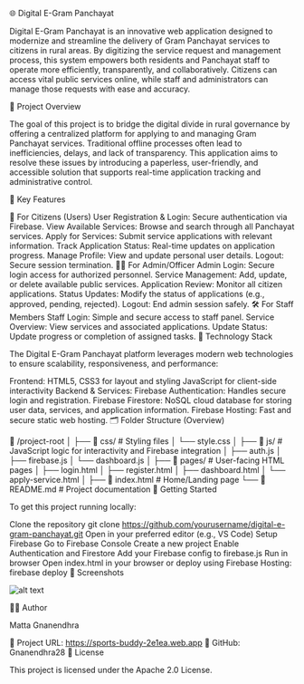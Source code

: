 🌐 Digital E-Gram Panchayat

Digital E-Gram Panchayat is an innovative web application designed to modernize and streamline the delivery of Gram Panchayat services to citizens in rural areas. By digitizing the service request and management process, this system empowers both residents and Panchayat staff to operate more efficiently, transparently, and collaboratively. Citizens can access vital public services online, while staff and administrators can manage those requests with ease and accuracy.

📝 Project Overview

The goal of this project is to bridge the digital divide in rural governance by offering a centralized platform for applying to and managing Gram Panchayat services. Traditional offline processes often lead to inefficiencies, delays, and lack of transparency. This application aims to resolve these issues by introducing a paperless, user-friendly, and accessible solution that supports real-time application tracking and administrative control.

🎯 Key Features

👥 For Citizens (Users)
User Registration & Login: Secure authentication via Firebase.
View Available Services: Browse and search through all Panchayat services.
Apply for Services: Submit service applications with relevant information.
Track Application Status: Real-time updates on application progress.
Manage Profile: View and update personal user details.
Logout: Secure session termination.
🧑‍💼 For Admin/Officer
Admin Login: Secure login access for authorized personnel.
Service Management: Add, update, or delete available public services.
Application Review: Monitor all citizen applications.
Status Updates: Modify the status of applications (e.g., approved, pending, rejected).
Logout: End admin session safely.
🛠 For Staff Members
Staff Login: Simple and secure access to staff panel.
Service Overview: View services and associated applications.
Update Status: Update progress or completion of assigned tasks.
🧰 Technology Stack

The Digital E-Gram Panchayat platform leverages modern web technologies to ensure scalability, responsiveness, and performance:

Frontend:
HTML5, CSS3 for layout and styling
JavaScript for client-side interactivity
Backend & Services:
Firebase Authentication: Handles secure login and registration.
Firebase Firestore: NoSQL cloud database for storing user data, services, and application information.
Firebase Hosting: Fast and secure static web hosting.
🗂 Folder Structure (Overview)

📁 /project-root
│
├── 📁 css/               # Styling files
│   └── style.css
│
├── 📁 js/                # JavaScript logic for interactivity and Firebase integration
│   ├── auth.js
│   ├── firebase.js
│   └── dashboard.js
│
├── 📁 pages/             # User-facing HTML pages
│   ├── login.html
│   ├── register.html
│   ├── dashboard.html
│   └── apply-service.html
│
├── 📄 index.html         # Home/Landing page
└── 📄 README.md          # Project documentation
🚀 Getting Started

To get this project running locally:

Clone the repository
git clone https://github.com/yourusername/digital-e-gram-panchayat.git
Open in your preferred editor (e.g., VS Code)
Setup Firebase
Go to Firebase Console
Create a new project
Enable Authentication and Firestore
Add your Firebase config to firebase.js
Run in browser
Open index.html in your browser or deploy using Firebase Hosting:
firebase deploy
📸 Screenshots

![alt text](<Screenshot 2025-06-30 at 3.19.08 PM.png>)

🧑‍💻 Author

Matta Gnanendhra

🔗 Project URL: https://sports-buddy-2e1ea.web.app
🔗 GitHub: Gnanendhra28
📜 License

This project is licensed under the Apache 2.0 License.